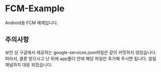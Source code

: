 # FCM-Example
Android용 FCM 예제입니다.

## 주의사항
보안 상 구글에서 제공하는 google-services.json파일은 같이 커밋하지 않았습니다. 따라서, 클론 받으시고 난 뒤에 app폴더 안에 해당 파일만 추가해 주시면 됩니다.
알림채널까지 대응 되었습니다.
